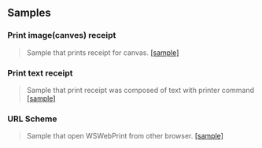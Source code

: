 ## Samples


### Print image(canves) receipt

> Sample that prints receipt for canvas. [[sample]](https://woosim.github.io/webprint/canvas.html)

### Print text receipt

> Sample that print receipt was composed of text with printer command [[sample]](https://woosim.github.io/webprint/command.html)

### URL Scheme

> Sample that open WSWebPrint from other browser. [[sample]](https://woosim.github.io/webprint/urlscheme.html)


